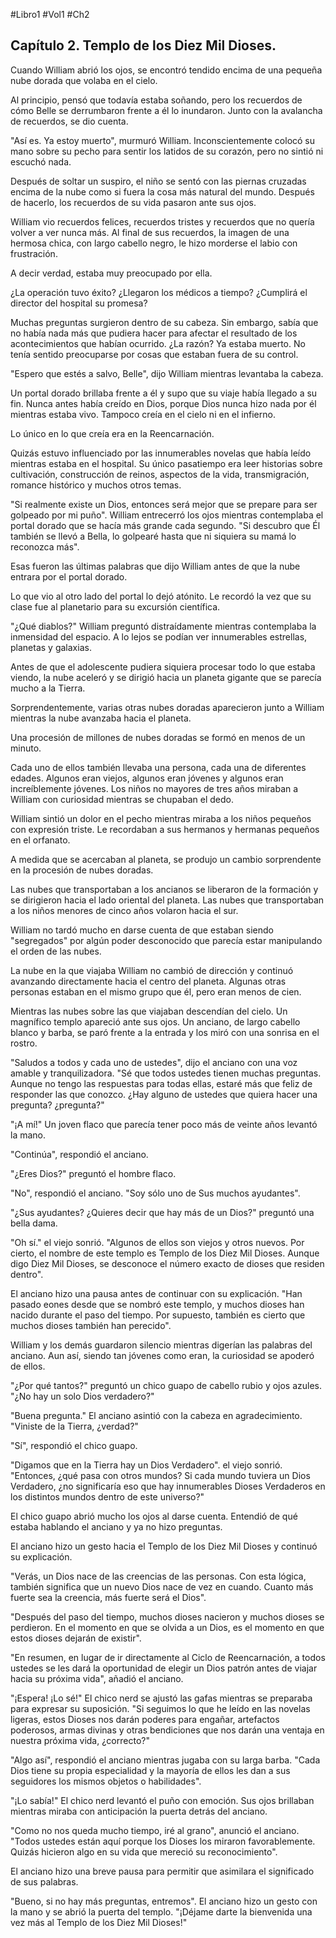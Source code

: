 
#Libro1 #Vol1 #Ch2

## Capítulo 2. Templo de los Diez Mil Dioses.


Cuando William abrió los ojos, se encontró tendido encima de una pequeña nube dorada que volaba en el cielo.

Al principio, pensó que todavía estaba soñando, pero los recuerdos de cómo Belle se derrumbaron frente a él lo inundaron. Junto con la avalancha de recuerdos, se dio cuenta.

"Así es. Ya estoy muerto", murmuró William. Inconscientemente colocó su mano sobre su pecho para sentir los latidos de su corazón, pero no sintió ni escuchó nada.

Después de soltar un suspiro, el niño se sentó con las piernas cruzadas encima de la nube como si fuera la cosa más natural del mundo. Después de hacerlo, los recuerdos de su vida pasaron ante sus ojos.

William vio recuerdos felices, recuerdos tristes y recuerdos que no quería volver a ver nunca más. Al final de sus recuerdos, la imagen de una hermosa chica, con largo cabello negro, le hizo morderse el labio con frustración.

A decir verdad, estaba muy preocupado por ella.

¿La operación tuvo éxito? ¿Llegaron los médicos a tiempo? ¿Cumplirá el director del hospital su promesa?

Muchas preguntas surgieron dentro de su cabeza. Sin embargo, sabía que no había nada más que pudiera hacer para afectar el resultado de los acontecimientos que habían ocurrido. ¿La razón? Ya estaba muerto. No tenía sentido preocuparse por cosas que estaban fuera de su control.

"Espero que estés a salvo, Belle", dijo William mientras levantaba la cabeza.

Un portal dorado brillaba frente a él y supo que su viaje había llegado a su fin. Nunca antes había creído en Dios, porque Dios nunca hizo nada por él mientras estaba vivo. Tampoco creía en el cielo ni en el infierno.

Lo único en lo que creía era en la Reencarnación.

Quizás estuvo influenciado por las innumerables novelas que había leído mientras estaba en el hospital. Su único pasatiempo era leer historias sobre cultivación, construcción de reinos, aspectos de la vida, transmigración, romance histórico y muchos otros temas.

"Si realmente existe un Dios, entonces será mejor que se prepare para ser golpeado por mi puño". William entrecerró los ojos mientras contemplaba el portal dorado que se hacía más grande cada segundo. "Si descubro que Él también se llevó a Bella, lo golpearé hasta que ni siquiera su mamá lo reconozca más".

Esas fueron las últimas palabras que dijo William antes de que la nube entrara por el portal dorado.

Lo que vio al otro lado del portal lo dejó atónito. Le recordó la vez que su clase fue al planetario para su excursión científica.

"¿Qué diablos?" William preguntó distraídamente mientras contemplaba la inmensidad del espacio. A lo lejos se podían ver innumerables estrellas, planetas y galaxias.

Antes de que el adolescente pudiera siquiera procesar todo lo que estaba viendo, la nube aceleró y se dirigió hacia un planeta gigante que se parecía mucho a la Tierra.

Sorprendentemente, varias otras nubes doradas aparecieron junto a William mientras la nube avanzaba hacia el planeta.

Una procesión de millones de nubes doradas se formó en menos de un minuto.

Cada uno de ellos también llevaba una persona, cada una de diferentes edades. Algunos eran viejos, algunos eran jóvenes y algunos eran increíblemente jóvenes. Los niños no mayores de tres años miraban a William con curiosidad mientras se chupaban el dedo.

William sintió un dolor en el pecho mientras miraba a los niños pequeños con expresión triste. Le recordaban a sus hermanos y hermanas pequeños en el orfanato.

A medida que se acercaban al planeta, se produjo un cambio sorprendente en la procesión de nubes doradas.

Las nubes que transportaban a los ancianos se liberaron de la formación y se dirigieron hacia el lado oriental del planeta. Las nubes que transportaban a los niños menores de cinco años volaron hacia el sur.

William no tardó mucho en darse cuenta de que estaban siendo "segregados" por algún poder desconocido que parecía estar manipulando el orden de las nubes.

La nube en la que viajaba William no cambió de dirección y continuó avanzando directamente hacia el centro del planeta. Algunas otras personas estaban en el mismo grupo que él, pero eran menos de cien.

Mientras las nubes sobre las que viajaban descendían del cielo. Un magnífico templo apareció ante sus ojos. Un anciano, de largo cabello blanco y barba, se paró frente a la entrada y los miró con una sonrisa en el rostro.

"Saludos a todos y cada uno de ustedes", dijo el anciano con una voz amable y tranquilizadora. "Sé que todos ustedes tienen muchas preguntas. Aunque no tengo las respuestas para todas ellas, estaré más que feliz de responder las que conozco. ¿Hay alguno de ustedes que quiera hacer una pregunta? ¿pregunta?"

"¡A mí!" Un joven flaco que parecía tener poco más de veinte años levantó la mano.

"Continúa", respondió el anciano.

"¿Eres Dios?" preguntó el hombre flaco.

"No", respondió el anciano. "Soy sólo uno de Sus muchos ayudantes".

"¿Sus ayudantes? ¿Quieres decir que hay más de un Dios?" preguntó una bella dama.

"Oh sí." el viejo sonrió. "Algunos de ellos son viejos y otros nuevos. Por cierto, el nombre de este templo es Templo de los Diez Mil Dioses. Aunque digo Diez Mil Dioses, se desconoce el número exacto de dioses que residen dentro".

El anciano hizo una pausa antes de continuar con su explicación. "Han pasado eones desde que se nombró este templo, y muchos dioses han nacido durante el paso del tiempo. Por supuesto, también es cierto que muchos dioses también han perecido".

William y los demás guardaron silencio mientras digerían las palabras del anciano. Aun así, siendo tan jóvenes como eran, la curiosidad se apoderó de ellos.

"¿Por qué tantos?" preguntó un chico guapo de cabello rubio y ojos azules. "¿No hay un solo Dios verdadero?"

"Buena pregunta." El anciano asintió con la cabeza en agradecimiento. "Viniste de la Tierra, ¿verdad?"

"Sí", respondió el chico guapo.

"Digamos que en la Tierra hay un Dios Verdadero". el viejo sonrió. "Entonces, ¿qué pasa con otros mundos? Si cada mundo tuviera un Dios Verdadero, ¿no significaría eso que hay innumerables Dioses Verdaderos en los distintos mundos dentro de este universo?"

El chico guapo abrió mucho los ojos al darse cuenta. Entendió de qué estaba hablando el anciano y ya no hizo preguntas.

El anciano hizo un gesto hacia el Templo de los Diez Mil Dioses y continuó su explicación.

"Verás, un Dios nace de las creencias de las personas. Con esta lógica, también significa que un nuevo Dios nace de vez en cuando. Cuanto más fuerte sea la creencia, más fuerte será el Dios".

"Después del paso del tiempo, muchos dioses nacieron y muchos dioses se perdieron. En el momento en que se olvida a un Dios, es el momento en que estos dioses dejarán de existir".

"En resumen, en lugar de ir directamente al Ciclo de Reencarnación, a todos ustedes se les dará la oportunidad de elegir un Dios patrón antes de viajar hacia su próxima vida", añadió el anciano.

"¡Espera! ¡Lo sé!" El chico nerd se ajustó las gafas mientras se preparaba para expresar su suposición. "Si seguimos lo que he leído en las novelas ligeras, estos Dioses nos darán poderes para engañar, artefactos poderosos, armas divinas y otras bendiciones que nos darán una ventaja en nuestra próxima vida, ¿correcto?"

"Algo así", respondió el anciano mientras jugaba con su larga barba. "Cada Dios tiene su propia especialidad y la mayoría de ellos les dan a sus seguidores los mismos objetos o habilidades".

"¡Lo sabía!" El chico nerd levantó el puño con emoción. Sus ojos brillaban mientras miraba con anticipación la puerta detrás del anciano.

"Como no nos queda mucho tiempo, iré al grano", anunció el anciano. "Todos ustedes están aquí porque los Dioses los miraron favorablemente. Quizás hicieron algo en su vida que mereció su reconocimiento".

El anciano hizo una breve pausa para permitir que asimilara el significado de sus palabras.

"Bueno, si no hay más preguntas, entremos". El anciano hizo un gesto con la mano y se abrió la puerta del templo. "¡Déjame darte la bienvenida una vez más al Templo de los Diez Mil Dioses!"